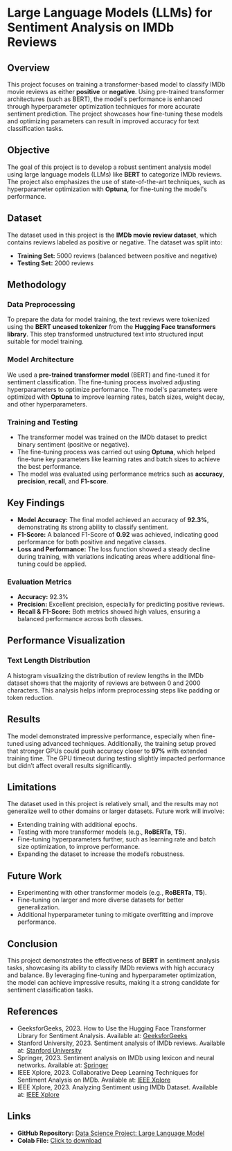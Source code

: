 # Large Language Models (LLMs) for Sentiment Analysis on IMDb Reviews

## Overview
This project focuses on training a transformer-based model to classify IMDb movie reviews as either **positive** or **negative**. Using pre-trained transformer architectures (such as BERT), the model's performance is enhanced through hyperparameter optimization techniques for more accurate sentiment prediction. The project showcases how fine-tuning these models and optimizing parameters can result in improved accuracy for text classification tasks.

## Objective
The goal of this project is to develop a robust sentiment analysis model using large language models (LLMs) like **BERT** to categorize IMDb reviews. The project also emphasizes the use of state-of-the-art techniques, such as hyperparameter optimization with **Optuna**, for fine-tuning the model's performance.

## Dataset
The dataset used in this project is the **IMDb movie review dataset**, which contains reviews labeled as positive or negative. The dataset was split into:
- **Training Set:** 5000 reviews (balanced between positive and negative)
- **Testing Set:** 2000 reviews

## Methodology

### Data Preprocessing
To prepare the data for model training, the text reviews were tokenized using the **BERT uncased tokenizer** from the **Hugging Face transformers library**. This step transformed unstructured text into structured input suitable for model training.

### Model Architecture
We used a **pre-trained transformer model** (BERT) and fine-tuned it for sentiment classification. The fine-tuning process involved adjusting hyperparameters to optimize performance. The model's parameters were optimized with **Optuna** to improve learning rates, batch sizes, weight decay, and other hyperparameters.

### Training and Testing
- The transformer model was trained on the IMDb dataset to predict binary sentiment (positive or negative).
- The fine-tuning process was carried out using **Optuna**, which helped fine-tune key parameters like learning rates and batch sizes to achieve the best performance.
- The model was evaluated using performance metrics such as **accuracy**, **precision**, **recall**, and **F1-score**.

## Key Findings

- **Model Accuracy:** The final model achieved an accuracy of **92.3%**, demonstrating its strong ability to classify sentiment.
- **F1-Score:** A balanced F1-Score of **0.92** was achieved, indicating good performance for both positive and negative classes.
- **Loss and Performance:** The loss function showed a steady decline during training, with variations indicating areas where additional fine-tuning could be applied.

### Evaluation Metrics
- **Accuracy:** 92.3%
- **Precision:** Excellent precision, especially for predicting positive reviews.
- **Recall & F1-Score:** Both metrics showed high values, ensuring a balanced performance across both classes.

## Performance Visualization
### Text Length Distribution
A histogram visualizing the distribution of review lengths in the IMDb dataset shows that the majority of reviews are between 0 and 2000 characters. This analysis helps inform preprocessing steps like padding or token reduction.

## Results
The model demonstrated impressive performance, especially when fine-tuned using advanced techniques. Additionally, the training setup proved that stronger GPUs could push accuracy closer to **97%** with extended training time. The GPU timeout during testing slightly impacted performance but didn’t affect overall results significantly.

## Limitations
The dataset used in this project is relatively small, and the results may not generalize well to other domains or larger datasets. Future work will involve:
- Extending training with additional epochs.
- Testing with more transformer models (e.g., **RoBERTa**, **T5**).
- Fine-tuning hyperparameters further, such as learning rate and batch size optimization, to improve performance.
- Expanding the dataset to increase the model’s robustness.

## Future Work
- Experimenting with other transformer models (e.g., **RoBERTa**, **T5**).
- Fine-tuning on larger and more diverse datasets for better generalization.
- Additional hyperparameter tuning to mitigate overfitting and improve performance.

## Conclusion
This project demonstrates the effectiveness of **BERT** in sentiment analysis tasks, showcasing its ability to classify IMDb reviews with high accuracy and balance. By leveraging fine-tuning and hyperparameter optimization, the model can achieve impressive results, making it a strong candidate for sentiment classification tasks.

## References
- GeeksforGeeks, 2023. How to Use the Hugging Face Transformer Library for Sentiment Analysis. Available at: [GeeksforGeeks](https://www.geeksforgeeks.org)
- Stanford University, 2023. Sentiment analysis of IMDb reviews. Available at: [Stanford University](https://cs229.stanford.edu)
- Springer, 2023. Sentiment analysis on IMDb using lexicon and neural networks. Available at: [Springer](https://link.springer.com)
- IEEE Xplore, 2023. Collaborative Deep Learning Techniques for Sentiment Analysis on IMDb. Available at: [IEEE Xplore](https://ieeexplore.ieee.org)
- IEEE Xplore, 2023. Analyzing Sentiment using IMDb Dataset. Available at: [IEEE Xplore](https://ieeexplore.ieee.org)

## Links
- **GitHub Repository:** [Data Science Project: Large Language Model](https://github.com/dp22acn/Data_science_Project_Large_Language_model.git)
- **Colab File:** [Click to download](#)
